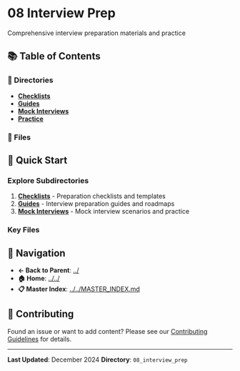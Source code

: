 # 08 Interview Prep

Comprehensive interview preparation materials and practice

## 📚 Table of Contents

### 📁 Directories

- **[Checklists](checklists/)**
- **[Guides](guides/)**
- **[Mock Interviews](mock_interviews/)**
- **[Practice](practice/)**

### 📄 Files


## 🚀 Quick Start

### Explore Subdirectories
1. **[Checklists](checklists/)** - Preparation checklists and templates
1. **[Guides](guides/)** - Interview preparation guides and roadmaps
1. **[Mock Interviews](mock_interviews/)** - Mock interview scenarios and practice

### Key Files

## 🔗 Navigation

- **← Back to Parent**: [../](../)
- **🏠 Home**: [../../](../..)
- **📋 Master Index**: [../../MASTER_INDEX.md](../..MASTER_INDEX.md)

## 🤝 Contributing

Found an issue or want to add content? Please see our [Contributing Guidelines](../CONTRIBUTING.md) for details.

---

**Last Updated**: December 2024
**Directory**: `08_interview_prep`
